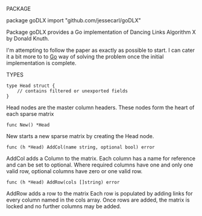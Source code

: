 PACKAGE

package goDLX
    import "github.com/jessecarl/goDLX"

Package goDLX provides a Go implementation of Dancing Links Algorithm X
by Donald Knuth.

I'm attempting to follow the paper as exactly as possible to start. I
can cater it a bit more to to [Go](http://golang.org) way of solving the
problem once the initial implementation is complete.

TYPES

    type Head struct {
        // contains filtered or unexported fields
    }
Head nodes are the master column headers. These nodes form the heart of
each sparse matrix

    func New() *Head

New starts a new sparse matrix by creating the Head node.

    func (h *Head) AddCol(name string, optional bool) error

AddCol adds a Column to the matrix. Each column has a name for reference
and can be set to optional. Where required columns have one and only one
valid row, optional columns have zero or one valid row.

    func (h *Head) AddRow(cols []string) error
AddRow adds a row to the matrix Each row is populated by adding links
for every column named in the cols array. Once rows are added, the
matrix is locked and no further columns may be added.



